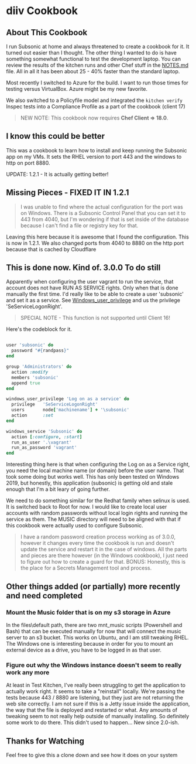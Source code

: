 # diiv Cookbook

## About This Cookbook

I run Subsonic at home and always threatened to create a cookbook for it. It turned out easier than I thought. The other thing I wanted to do is have something somewhat functional to test the development laptop. You can review the results of the kitchen runs and other Chef stuff in the [NOTES.md](NOTES.md) file.  All in all it has been about 25 - 40% faster than the standard laptop.

Most recently I switched to Azure for the build. I want to run those times for testing versus VirtualBox. Azure might be my new favorite.

We also switched to a Policyfile model and integrated the `kitchen verify` Inspec tests into a Compliance Profile as a part of the cookbook (client 17)

> NEW NOTE: This cookbook now requires **Chef Client => 18.0**.

## I know this could be better

This was a cookbook to learn how to install and keep running the Subsonic app on my VMs. It sets the RHEL version to port 443 and the windows to http on port 8880.

UPDATE: 1.2.1 - It is actually getting better!

## Missing Pieces - FIXED IT IN 1.2.1

>I was unable to find where the actual configuration for the port was on Windows. There is a Subsonic Control Panel that you can set it to 443 from 4040, but I'm wondering if that is set inside of the database because I can't find a file or registry key for that.

Leaving this here because it is awesome that I found the configuration. This is now in 1.2.1.
We also changed ports from 4040 to 8880 on the http port because that is cached by Cloudflare

## This is done now. Kind of. 3.0.0 To do still

Apparently when configuring the user vagrant to run the service, that account does not have RUN AS SERVICE rights. Only when that is done manually the first time. I'd really like to be able to create a user 'subsonic' and set it as a service. See [Windows_user_privilege](https://docs.chef.io/resource/windows_user_privilege/) and us the privilege 'SeServiceLogonRight'.

> SPECIAL NOTE - This function is not supported until Client 16!

Here's the codeblock for it.

```ruby

user 'subsonic' do
  password "#{randpass}"
end

group 'Administrators' do
  action :modify
  members 'subsonic'
  append true
end

windows_user_privilege 'Log on as a service' do
  privilege   'SeServiceLogonRight'
  users       node['machinename'] + '\subsonic'
  action      :set
end

windows_service 'Subsonic' do
  action [:configure, :start]
  run_as_user '.\vagrant'
  run_as_password 'vagrant'
end
```

Interesting thing here is that when configuring the Log on as a Service right, you need the local machine name (or domain) before the user name. That took some doing but works well. This has only been tested on Windows 2019, but honestly, this application (subsonic) is getting old and stale enough that I'm a bit leary of going further.

We need to do something similar for the Redhat family when selinux is used. It is switched back to Root for now. I would like to create local user accounts with random passwords without local login rights and running the service as them. The MUSIC directory will need to be aligned with that if this cookbook were actually used to configure Subsonic.

> I have a random password creation process working as of 3.0.0, however it changes every time the cookbook is run and doesn't update the service and restart it in the case of windows. All the parts and pieces are there however (in the Windows cookbook), I just need to figure out how to create a guard for that. BONUS: Honestly, this is the place for a Secrets Management tool and process.

## Other things added (or partially) more recently and need completed

### Mount the Music folder that is on my s3 storage in Azure

In the files\default path, there are two mnt_music scripts (Powershell and Bash) that can be executed manually for now that will connect the music server to an s3 bucket. This works on Ubuntu, and I am still tweaking RHEL. The Windows one is interesting because in order for you to mount an external device as a drive, you have to be logged in as that user.

### Figure out why the Windows instance doesn't seem to really work any more

At least in Test Kitchen, I've really been struggling to get the application to actually work right. It seems to take a "reinstall" locally. We're passing the tests because 443 / 8880 are listening, but they just are not returning the web site correctly. I am not sure if this is a Jetty issue inside the application, the way that the file is deployed and restarted or what. Any amounts of tweaking seem to not really help outside of manually installing. So definitely some work to do there. This didn't used to happen... New since 2.0-ish.

## Thanks for Watching

Feel free to give this a clone down and see how it does on your system
